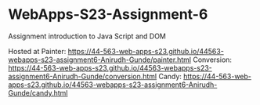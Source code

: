 
# WebApps-S23-Assignment-6
Assignment introduction to Java Script and DOM

Hosted at Painter: https://44-563-web-apps-s23.github.io/44563-webapps-s23-assignment6-Anirudh-Gunde/painter.html
          Conversion: https://44-563-web-apps-s23.github.io/44563-webapps-s23-assignment6-Anirudh-Gunde/conversion.html
          Candy: https://44-563-web-apps-s23.github.io/44563-webapps-s23-assignment6-Anirudh-Gunde/candy.html
